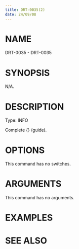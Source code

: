 ```yaml
---
title: DRT-0035(2)
date: 24/09/08
---
```


# NAME

DRT-0035 - DRT-0035

# SYNOPSIS

N/A.

# DESCRIPTION

Type: INFO

Complete {} (guide).

# OPTIONS

This command has no switches.

# ARGUMENTS

This command has no arguments.

# EXAMPLES

# SEE ALSO
